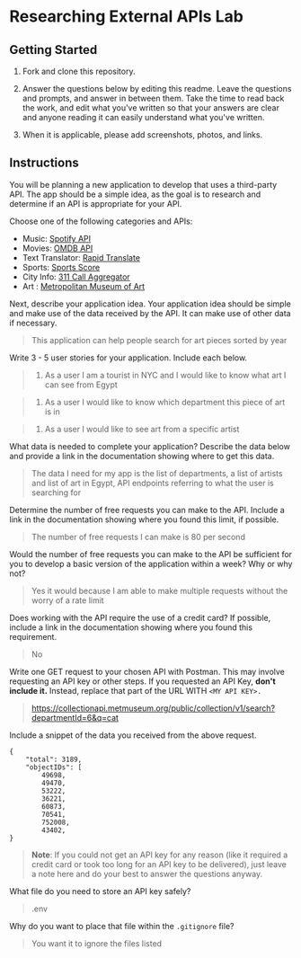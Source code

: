 # Researching External APIs Lab

## Getting Started

1. Fork and clone this repository.

1. Answer the questions below by editing this readme. Leave the questions and prompts, and answer in between them. Take the time to read back the work, and edit what you've written so that your answers are clear and anyone reading it can easily understand what you've written.

1. When it is applicable, please add screenshots, photos, and links.

## Instructions

You will be planning a new application to develop that uses a third-party API. The app should be a simple idea, as the goal is to research and determine if an API is appropriate for your API.

Choose one of the following categories and APIs:

- Music: [Spotify API](https://developer.spotify.com/documentation/web-api)
- Movies: [OMDB API](https://www.omdbapi.com)
- Text Translator: [Rapid Translate](https://rapidapi.com/auth/sign-up?referral=/sibaridev/api/rapid-translate-multi-traduction)
- Sports: [Sports Score](https://rapidapi.com/tipsters/api/sportscore1)
- City Info: [311 Call Aggregator](https://data.cityofnewyork.us/browse?Dataset-Information_Agency=311)
- Art : [Metropolitan Museum of Art ](https://metmuseum.github.io)

Next, describe your application idea. Your application idea should be simple and make use of the data received by the API. It can make use of other data if necessary.

> This application can help people search for art pieces sorted by year

Write 3 - 5 user stories for your application. Include each below.

> 1. As a user I am a tourist in NYC and I would like to know what art I can see from Egypt

> 1. As a user I would like to know which department this piece of art is in

> 1. As a user I would like to see art from a specific artist 

What data is needed to complete your application? Describe the data below and provide a link in the documentation showing where to get this data.

> The data I need for my app is the list of departments, a list of artists and list of art in Egypt, API endpoints referring to what the user is searching for  

Determine the number of free requests you can make to the API. Include a link in the documentation showing where you found this limit, if possible.

> The number of free requests I can make is 80 per second

Would the number of free requests you can make to the API be sufficient for you to develop a basic version of the application within a week? Why or why not?

> Yes it would because I am able to make multiple requests without the worry of a rate limit

Does working with the API require the use of a credit card? If possible, include a link in the documentation showing where you found this requirement.

> No

Write one GET request to your chosen API with Postman. This may involve requesting an API key or other steps. If you requested an API Key, **don't include it.** Instead, replace that part of the URL WITH `<MY API KEY>.`

> https://collectionapi.metmuseum.org/public/collection/v1/search?departmentId=6&q=cat

Include a snippet of the data you received from the above request.

```
{
    "total": 3189,
    "objectIDs": [
        49698,
        49470,
        53222,
        36221,
        60873,
        70541,
        752008,
        43402,
}
```

> **Note**: If you could not get an API key for any reason (like it required a credit card or took too long for an API key to be delivered), just leave a note here and do your best to answer the questions anyway.

What file do you need to store an API key safely?

> .env

Why do you want to place that file within the `.gitignore` file?

> You want it to ignore the files listed

